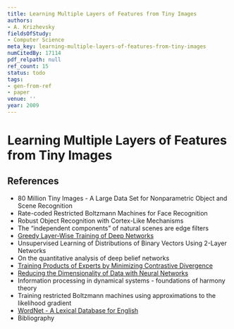 ```yaml
---
title: Learning Multiple Layers of Features from Tiny Images
authors:
- A. Krizhevsky
fieldsOfStudy:
- Computer Science
meta_key: learning-multiple-layers-of-features-from-tiny-images
numCitedBy: 17114
pdf_relpath: null
ref_count: 15
status: todo
tags:
- gen-from-ref
- paper
venue: ''
year: 2009
---
```


# Learning Multiple Layers of Features from Tiny Images

## References

- 80 Million Tiny Images - A Large Data Set for Nonparametric Object and Scene Recognition
- Rate-coded Restricted Boltzmann Machines for Face Recognition
- Robust Object Recognition with Cortex-Like Mechanisms
- The “independent components” of natural scenes are edge filters
- [Greedy Layer-Wise Training of Deep Networks](./greedy-layer-wise-training-of-deep-networks.md)
- Unsupervised Learning of Distributions of Binary Vectors Using 2-Layer Networks
- On the quantitative analysis of deep belief networks
- [Training Products of Experts by Minimizing Contrastive Divergence](./training-products-of-experts-by-minimizing-contrastive-divergence.md)
- [Reducing the Dimensionality of Data with Neural Networks](./reducing-the-dimensionality-of-data-with-neural-networks.md)
- Information processing in dynamical systems - foundations of harmony theory
- Training restricted Boltzmann machines using approximations to the likelihood gradient
- [WordNet - A Lexical Database for English](./wordnet-a-lexical-database-for-english.md)
- Bibliography
